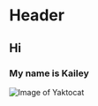 # Header
## Hi
### My name is Kailey
![Image of Yaktocat](https://octodex.github.com/images/yaktocat.png)

